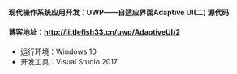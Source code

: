#### 现代操作系统应用开发：UWP——自适应界面Adaptive UI(二) 源代码
#### 博客地址：http://littlefish33.cn/uwp/AdaptiveUI/2
* 运行环境：Windows 10
* 开发工具：Visual Studio 2017
